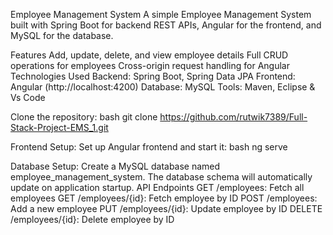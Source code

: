 Employee Management System
A simple Employee Management System built with Spring Boot for backend REST APIs, Angular for the frontend, and MySQL for the database.

Features
Add, update, delete, and view employee details
Full CRUD operations for employees
Cross-origin request handling for Angular
Technologies Used
Backend: Spring Boot, Spring Data JPA
Frontend: Angular (http://localhost:4200)
Database: MySQL
Tools: Maven, Eclipse & Vs Code

Clone the repository:
bash
git clone  https://github.com/rutwik7389/Full-Stack-Project-EMS_1.git

Frontend Setup:
Set up Angular frontend and start it:
bash
ng serve

Database Setup:
Create a MySQL database named employee_management_system.
The database schema will automatically update on application startup.
API Endpoints
GET /employees: Fetch all employees
GET /employees/{id}: Fetch employee by ID
POST /employees: Add a new employee
PUT /employees/{id}: Update employee by ID
DELETE /employees/{id}: Delete employee by ID
